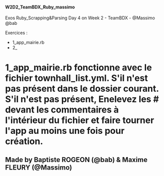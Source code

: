#### W2D2_TeamBDX_Ruby_massimo
Exos Ruby_Scrapping&Parsing Day 4 on Week 2 - TeamBDX - @Massimo @bab


Exercices :

+ 1_app_mairie.rb
+ 2_

# 1_app_mairie.rb fonctionne avec le fichier townhall_list.yml. S'il n'est pas présent dans le dossier courant. S'il n'est pas présent, Enelevez les # devant les commentaires à l'intérieur du fichier et faire tourner l'app au moins une fois pour création.

## Made by Baptiste ROGEON (@bab) & Maxime FLEURY (@Massimo)
